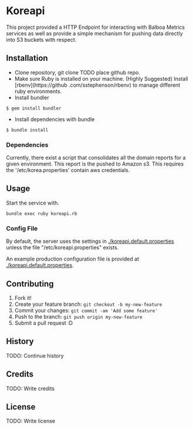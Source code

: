 # Koreapi

This project provided a HTTP Endpoint for interacting with Balboa Metrics services
as well as provide a simple mechanism for pushing data directly into S3 buckets with respect.

## Installation

* Clone repository, git clone TODO place github repo.
* Make sure Ruby is installed on your machine. (Highly Suggested) Install [rbenv](https://github
.com/sstephenson/rbenv) to manage different ruby environments.
* Install bundler

```
$ gem install bundler
```

* Install dependencies with bundle

```
$ bundle install
```

### Dependencies

Currently, there exist a script that consolidates all the domain reports for a given environment.  This report
 is the pushed to Amazon s3.  This requires the '/etc/korea.properties' contain aws credentials.

## Usage

Start the service with.

```
bundle exec ruby koreapi.rb
```

### Config File

By default, the server uses the settings in [./koreapi.default.properties](./koreapi.default.properties) unless the file "/etc/koreapi.properties" exists.

An example production configuration file is provided at [./koreapi.default.properties](./koreapi.production.properties.example).

## Contributing

1. Fork it!
2. Create your feature branch: `git checkout -b my-new-feature`
3. Commit your changes: `git commit -am 'Add some feature'`
4. Push to the branch: `git push origin my-new-feature`
5. Submit a pull request :D

## History

TODO: Continue history

## Credits

TODO: Write credits

## License

TODO: Write license
